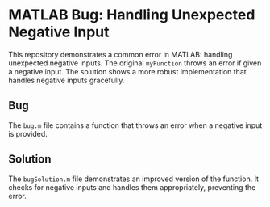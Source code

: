 # MATLAB Bug: Handling Unexpected Negative Input

This repository demonstrates a common error in MATLAB: handling unexpected negative inputs. The original `myFunction` throws an error if given a negative input. The solution shows a more robust implementation that handles negative inputs gracefully.

## Bug
The `bug.m` file contains a function that throws an error when a negative input is provided.

## Solution
The `bugSolution.m` file demonstrates an improved version of the function. It checks for negative inputs and handles them appropriately, preventing the error.
